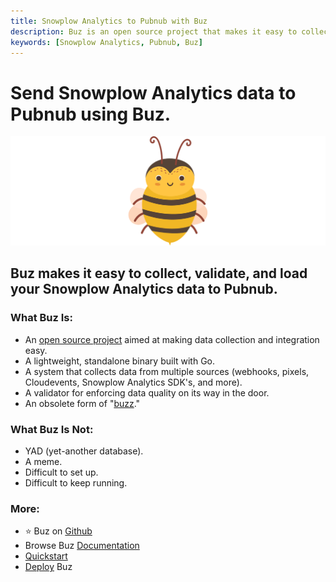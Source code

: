```yaml
---
title: Snowplow Analytics to Pubnub with Buz
description: Buz is an open source project that makes it easy to collect, validate, and load Snowplow Analytics data to Pubnub.
keywords: [Snowplow Analytics, Pubnub, Buz]
---
```


# Send Snowplow Analytics data to Pubnub using Buz.

![buzz](../../../static/img/buzz.png)


## Buz makes it easy to collect, validate, and load your Snowplow Analytics data to Pubnub.


### What Buz Is:

- An [open source project](https://github.com/silverton-io/buz) aimed at making data collection and integration easy.
- A lightweight, standalone binary built with Go.
- A system that collects data from multiple sources (webhooks, pixels, Cloudevents, Snowplow Analytics SDK's, and more).
- A validator for enforcing data quality on its way in the door.
- An obsolete form of "[buzz](https://www.merriam-webster.com/dictionary/buzz)."


### What Buz Is Not:

- YAD (yet-another database).
- A meme.
- Difficult to set up.
- Difficult to keep running.


### More:
- ⭐ Buz on [Github](https://github.com/silverton-io/buz)
- Browse Buz [Documentation](/)
- [Quickstart](/examples/quickstart)
- [Deploy](/category/deploying-buz) Buz

